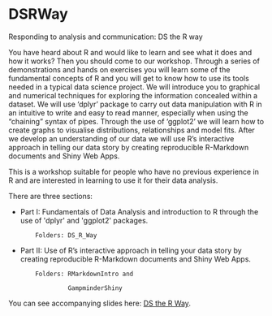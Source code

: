 # DSRWay
Responding to analysis and communication: DS the R way

You have heard about R and would like to learn and see what it does and how it works? Then you should come to our workshop. Through a series of demonstrations and hands on exercises you will learn some of the fundamental concepts of R and you will get to know how to use its tools needed in a typical data science project. We will introduce you to graphical and numerical techniques for exploring the information concealed within a dataset. We will use ‘dplyr’ package to carry out data manipulation with R in an intuitive to write and easy to read manner, especially when using the “chaining” syntax of pipes. Through the use of ‘ggplot2’ we will learn how to create graphs to visualise distributions, relationships and model fits. After we develop an understanding of our data we will use R’s interactive approach in telling our data story by creating reproducible R-Markdown documents and Shiny Web Apps. 

This is a workshop suitable for people who have no previous experience in R and are interested in learning to use it for their data analysis.

There are three sections:

- Part I: Fundamentals of Data Analysis and introduction to R through the use of 'dplyr' and 'ggplot2' packages.

          Folders: DS_R_Way
          
- Part II: Use of R’s interactive approach in telling your data story by creating reproducible R-Markdown documents and Shiny Web Apps.

          Folders: RMarkdownIntro and 
          
                   GampminderShiny 

You can see accompanying slides here: [DS the R Way](https://tanjakec.github.io/dsrway/dsrway.htm).
